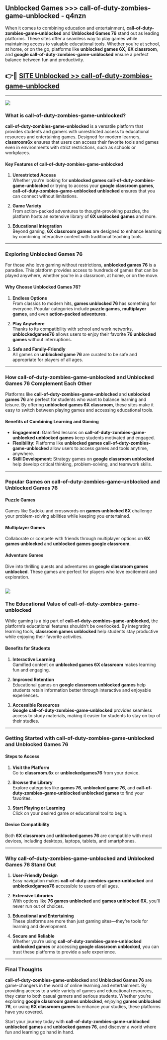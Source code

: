 ## Unblocked Games >>> call-of-duty-zombies-game-unblocked - q4nzn 

When it comes to combining education and entertainment, **call-of-duty-zombies-game-unblocked** and **Unblocked Games 76** stand out as leading platforms. These sites offer a seamless way to play games while maintaining access to valuable educational tools. Whether you're at school, at home, or on the go, platforms like **unblocked games 6X**, **6X classroom**, and **google call-of-duty-zombies-game-unblocked** ensure a perfect balance between fun and productivity.
## 👉🔴 [SITE Unblocked >> call-of-duty-zombies-game-unblocked](http://premium.freeplayer.one?title=call-of-duty-zombies-game-unblocked&ref=22JU)
---
<a href="http://premium.freeplayer.one?title=call-of-duty-zombies-game-unblocked&ref=22JU/"><img src="https://github.com/user-attachments/assets/438f12ca-57a4-47a3-8ead-c64da593a1e5"/></a>
### What is call-of-duty-zombies-game-unblocked?  

**call-of-duty-zombies-game-unblocked** is a versatile platform that provides students and gamers with unrestricted access to educational resources and entertaining games. Designed for modern learners, **classroom6x** ensures that users can access their favorite tools and games even in environments with strict restrictions, such as schools or workplaces.  

#### Key Features of call-of-duty-zombies-game-unblocked  

1. **Unrestricted Access**  
   Whether you're looking for **unblocked games call-of-duty-zombies-game-unblocked** or trying to access your **google classroom games**, **call-of-duty-zombies-game-unblocked unblocked** ensures that you can connect without limitations.  

2. **Game Variety**  
   From action-packed adventures to thought-provoking puzzles, the platform hosts an extensive library of **6X unblocked games** and more.  

3. **Educational Integration**  
   Beyond gaming, **6X classroom games** are designed to enhance learning by combining interactive content with traditional teaching tools.  



---

### Exploring Unblocked Games 76  

For those who love gaming without restrictions, **unblocked games 76** is a paradise. This platform provides access to hundreds of games that can be played anywhere, whether you're in a classroom, at home, or on the move.  

#### Why Choose Unblocked Games 76?  

1. **Endless Options**  
   From classics to modern hits, **games unblocked 76** has something for everyone. Popular categories include **puzzle games**, **multiplayer games**, and even **action-packed adventures**.  

2. **Play Anywhere**  
   Thanks to its compatibility with school and work networks, **unblockedgames76** allows users to enjoy their favorite **76 unblocked games** without interruptions.  

3. **Safe and Family-Friendly**  
   All games on **unblocked game 76** are curated to be safe and appropriate for players of all ages.  

---

### How call-of-duty-zombies-game-unblocked and Unblocked Games 76 Complement Each Other  

Platforms like **call-of-duty-zombies-game-unblocked** and **unblocked games 76** are perfect for students who want to balance learning and leisure. By offering **unblocked games 6X classroom**, these sites make it easy to switch between playing games and accessing educational tools.  

#### Benefits of Combining Learning and Gaming  

- **Engagement**: Gamified lessons on **call-of-duty-zombies-game-unblocked unblocked games** keep students motivated and engaged.  
- **Flexibility**: Platforms like **unblocked games call-of-duty-zombies-game-unblocked** allow users to access games and tools anytime, anywhere.  
- **Skill Development**: Strategy games on **google classroom unblocked** help develop critical thinking, problem-solving, and teamwork skills.  

---

### Popular Games on call-of-duty-zombies-game-unblocked and Unblocked Games 76  

#### Puzzle Games  

Games like Sudoku and crosswords on **games unblocked 6X** challenge your problem-solving abilities while keeping you entertained.  

#### Multiplayer Games  

Collaborate or compete with friends through multiplayer options on **6X games unblocked** and **unblocked games google classroom**.  

#### Adventure Games  

Dive into thrilling quests and adventures on **google classroom games unblocked**. These games are perfect for players who love excitement and exploration.  

<a href="http://download.freeplayer.one?title=call-of-duty-zombies-game-unblocked&ref=23D/"><img src="https://github.com/user-attachments/assets/fe0c3e91-c8e1-489c-acf0-e2f614c12fb8"/></a>
---

### The Educational Value of call-of-duty-zombies-game-unblocked  

While gaming is a big part of **call-of-duty-zombies-game-unblocked**, the platform’s educational features shouldn’t be overlooked. By integrating learning tools, **classroom games unblocked** help students stay productive while enjoying their favorite activities.  

#### Benefits for Students  

1. **Interactive Learning**  
   Gamified content on **unblocked games 6X classroom** makes learning fun and engaging.  

2. **Improved Retention**  
   Educational games on **google classroom unblocked games** help students retain information better through interactive and enjoyable experiences.  

3. **Accessible Resources**  
   **Google call-of-duty-zombies-game-unblocked** provides seamless access to study materials, making it easier for students to stay on top of their studies.  

---

### Getting Started with call-of-duty-zombies-game-unblocked and Unblocked Games 76  

#### Steps to Access  

1. **Visit the Platform**  
   Go to **classroom.6x** or **unblockedgames76** from your device.  

2. **Browse the Library**  
   Explore categories like **games 76**, **unblocked game 76**, and **call-of-duty-zombies-game-unblocked unblocked games** to find your favorites.  

3. **Start Playing or Learning**  
   Click on your desired game or educational tool to begin.  

#### Device Compatibility  

Both **6X classroom** and **unblocked games 76** are compatible with most devices, including desktops, laptops, tablets, and smartphones.  

---

### Why call-of-duty-zombies-game-unblocked and Unblocked Games 76 Stand Out  

1. **User-Friendly Design**  
   Easy navigation makes **call-of-duty-zombies-game-unblocked** and **unblockedgames76** accessible to users of all ages.  

2. **Extensive Libraries**  
   With options like **76 games unblocked** and **games unblocked 6X**, you’ll never run out of choices.  

3. **Educational and Entertaining**  
   These platforms are more than just gaming sites—they’re tools for learning and development.  

4. **Secure and Reliable**  
   Whether you’re using **call-of-duty-zombies-game-unblocked unblocked games** or accessing **google classroom unblocked**, you can trust these platforms to provide a safe experience.  

---

### Final Thoughts  

**call-of-duty-zombies-game-unblocked** and **Unblocked Games 76** are game-changers in the world of online learning and entertainment. By providing access to a wide variety of games and educational resources, they cater to both casual gamers and serious students. Whether you’re exploring **google classroom games unblocked**, enjoying **games unblocked 76**, or using **6X classroom games** to enhance your studies, these platforms have you covered.  

Start your journey today with **call-of-duty-zombies-game-unblocked unblocked games** and **unblocked games 76**, and discover a world where fun and learning go hand in hand.  